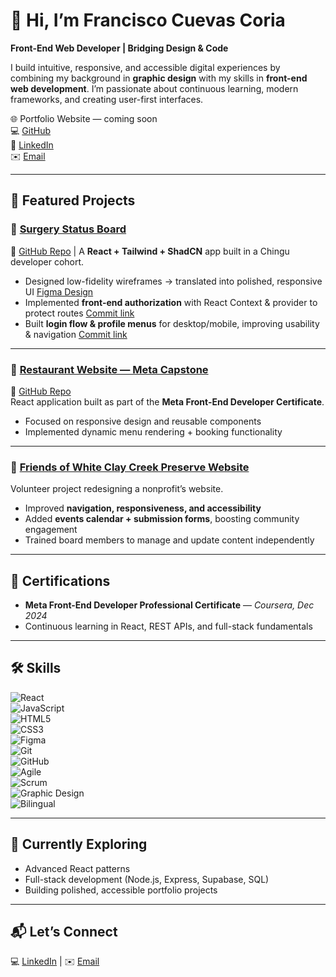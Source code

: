 # 👋 Hi, I’m Francisco Cuevas Coria  
**Front-End Web Developer | Bridging Design & Code**  

I build intuitive, responsive, and accessible digital experiences by combining my background in **graphic design** with my skills in **front-end web development**. I’m passionate about continuous learning, modern frameworks, and creating user-first interfaces.  

🌐 Portfolio Website — coming soon  
💻 [GitHub](https://github.com/fcuevas6)  
🔗 [LinkedIn](https://www.linkedin.com/in/francisco-cuevas-designer/)  
✉️ [Email](mailto:fcuevas09@gmail.com)  

---

## 🚀 Featured Projects  

### 🔹 [Surgery Status Board](https://v56-tier1-team-01.vercel.app)  
📂 [GitHub Repo](https://github.com/chingu-voyages/V56-tier1-team-01) | 
A **React + Tailwind + ShadCN** app built in a Chingu developer cohort.  
- Designed low-fidelity wireframes → translated into polished, responsive UI [Figma Design](https://www.figma.com/design/k0tFdIyvKID4vVhBUiD1Zj/Surgery-Status-Board-Wireframe?node-id=272-27980&p=f)
- Implemented **front-end authorization** with React Context & provider to protect routes [Commit link](https://github.com/chingu-voyages/V56-tier1-team-01/commit/85c217d53794153ebe34c13c1c9b4971f81c0a12)  
- Built **login flow & profile menus** for desktop/mobile, improving usability & navigation [Commit link](https://github.com/chingu-voyages/V56-tier1-team-01/commit/68ed4c23dde6bb06b817b4f11bb701554a4218f5)

---

### 🔹 [Restaurant Website — Meta Capstone](https://little-lemon.fcuevas09.workers.dev)  
📂 [GitHub Repo](https://github.com/fcuevas6/Francisco-Little-Lemon-Website)  
React application built as part of the **Meta Front-End Developer Certificate**.  
- Focused on responsive design and reusable components  
- Implemented dynamic menu rendering + booking functionality  

---

### 🔹 [Friends of White Clay Creek Preserve Website](https://friendsofpawccp.org)  
Volunteer project redesigning a nonprofit’s website.  
- Improved **navigation, responsiveness, and accessibility**  
- Added **events calendar + submission forms**, boosting community engagement  
- Trained board members to manage and update content independently  


---

## 📜 Certifications  
- **Meta Front-End Developer Professional Certificate** — *Coursera, Dec 2024*  
- Continuous learning in React, REST APIs, and full-stack fundamentals  

---

## 🛠️ Skills  

![React](https://img.shields.io/badge/React-20232A?style=for-the-badge&logo=react&logoColor=61DAFB)  
![JavaScript](https://img.shields.io/badge/JavaScript-F7DF1E?style=for-the-badge&logo=javascript&logoColor=black)  
![HTML5](https://img.shields.io/badge/HTML5-E34F26?style=for-the-badge&logo=html5&logoColor=white)  
![CSS3](https://img.shields.io/badge/CSS3-1572B6?style=for-the-badge&logo=css3&logoColor=white)  
![Figma](https://img.shields.io/badge/Figma-F24E1E?style=for-the-badge&logo=figma&logoColor=white)  
![Git](https://img.shields.io/badge/Git-F05032?style=for-the-badge&logo=git&logoColor=white)  
![GitHub](https://img.shields.io/badge/GitHub-181717?style=for-the-badge&logo=github&logoColor=white)  
![Agile](https://img.shields.io/badge/Agile-2496ED?style=for-the-badge&logo=scrumalliance&logoColor=white)  
![Scrum](https://img.shields.io/badge/Scrum-6DB33F?style=for-the-badge&logo=Scrum&logoColor=white)  
![Graphic Design](https://img.shields.io/badge/Graphic%20Design-FF4088?style=for-the-badge&logo=adobecreativecloud&logoColor=white)  
![Bilingual](https://img.shields.io/badge/Bilingual-007ACC?style=for-the-badge&logo=googletranslate&logoColor=white)  

---

## 🌱 Currently Exploring  
- Advanced React patterns  
- Full-stack development (Node.js, Express, Supabase, SQL)  
- Building polished, accessible portfolio projects  

---

## 📬 Let’s Connect  
💻 [LinkedIn](https://www.linkedin.com/in/francisco-cuevas-designer/) | ✉️ [Email](mailto:fcuevas09@gmail.com)  
